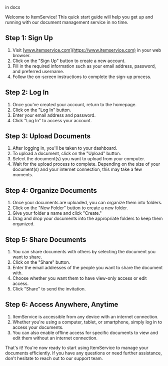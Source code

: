 in docs

Welcome to ItemService! This quick start guide will help you get up and running with our document management service in no time.

## Step 1: Sign Up

1. Visit [www.itemservice.com](https://www.itemservice.com) in your web browser.
2. Click on the "Sign Up" button to create a new account.
3. Fill in the required information such as your email address, password, and preferred username.
4. Follow the on-screen instructions to complete the sign-up process.

## Step 2: Log In

1. Once you've created your account, return to the homepage.
2. Click on the "Log In" button.
3. Enter your email address and password.
4. Click "Log In" to access your account.

## Step 3: Upload Documents

1. After logging in, you'll be taken to your dashboard.
2. To upload a document, click on the "Upload" button.
3. Select the document(s) you want to upload from your computer.
4. Wait for the upload process to complete. Depending on the size of your document(s) and your internet connection, this may take a few moments.

## Step 4: Organize Documents

1. Once your documents are uploaded, you can organize them into folders.
2. Click on the "New Folder" button to create a new folder.
3. Give your folder a name and click "Create."
4. Drag and drop your documents into the appropriate folders to keep them organized.

## Step 5: Share Documents

1. You can share documents with others by selecting the document you want to share.
2. Click on the "Share" button.
3. Enter the email addresses of the people you want to share the document with.
4. Choose whether you want them to have view-only access or edit access.
5. Click "Share" to send the invitation.

## Step 6: Access Anywhere, Anytime

1. ItemService is accessible from any device with an internet connection.
2. Whether you're using a computer, tablet, or smartphone, simply log in to access your documents.
3. You can also enable offline access for specific documents to view and edit them without an internet connection.

That's it! You're now ready to start using ItemService to manage your documents efficiently. If you have any questions or need further assistance, don't hesitate to reach out to our support team.
